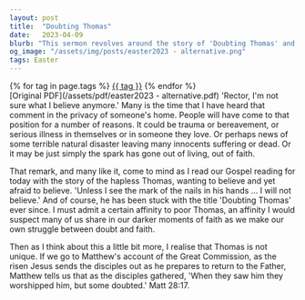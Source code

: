 ```yaml
---
layout: post
title:  "Doubting Thomas"
date:   2023-04-09
blurb: "This sermon revolves around the story of 'Doubting Thomas' and the struggle between doubt and faith. It discusses how people may question their beliefs due to various reasons, such as trauma, bereavement, or illness. The sermon emphasizes that doubt is a common part of faith, as even some of Jesus' disciples doubted him."
og_image: "/assets/img/posts/easter2023 - alternative.png"
tags: Easter
---    
```

<div class="tag-pills">
    {% for tag in page.tags %}
    <a href="{{ site.baseurl }}/tag/{{ tag | slugify }}" class="tag-pill">{{ tag }}</a>
    {% endfor %}
</div>
[Original PDF](/assets/pdf/easter2023 - alternative.pdf)
'Rector, I'm not sure what I believe anymore.' Many is the time that I have heard that comment in the privacy of someone's home. People will have come to that position for a number of reasons. It could be trauma or bereavement, or serious illness in themselves or in someone they love. Or perhaps news of some terrible natural disaster leaving many innocents suffering or dead. Or it may be just simply the spark has gone out of living, out of faith.

That remark, and many like it, come to mind as I read our Gospel reading for today with the story of the hapless Thomas, wanting to believe and yet afraid to believe. 'Unless I see the mark of the nails in his hands … I will not believe.' And of course, he has been stuck with the title 'Doubting Thomas' ever since. I must admit a certain affinity to poor Thomas, an affinity I would suspect many of us share in our darker moments of faith as we make our own struggle between doubt and faith.

Then as I think about this a little bit more, I realise that Thomas is not unique. If we go to Matthew's account of the Great Commission, as the risen Jesus sends the disciples out as he prepares to return to the Father, Matthew tells us that as the disciples gathered, 'When they saw him they worshipped him, but some doubted.' Matt 28:17.
